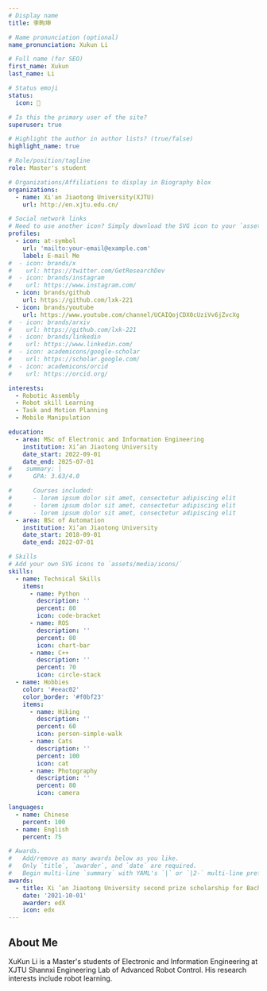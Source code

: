 ```yaml
---
# Display name
title: 李昫坤

# Name pronunciation (optional)
name_pronunciation: Xukun Li

# Full name (for SEO)
first_name: Xukun
last_name: Li

# Status emoji
status:
  icon: 📘

# Is this the primary user of the site?
superuser: true

# Highlight the author in author lists? (true/false)
highlight_name: true

# Role/position/tagline
role: Master's student

# Organizations/Affiliations to display in Biography blox
organizations:
  - name: Xi'an Jiaotong University(XJTU)
    url: http://en.xjtu.edu.cn/

# Social network links
# Need to use another icon? Simply download the SVG icon to your `assets/media/icons/` folder.
profiles:
  - icon: at-symbol
    url: 'mailto:your-email@example.com'
    label: E-mail Me
#  - icon: brands/x
#    url: https://twitter.com/GetResearchDev
#  - icon: brands/instagram
#    url: https://www.instagram.com/
  - icon: brands/github
    url: https://github.com/lxk-221
  - icon: brands/youtube
    url: https://www.youtube.com/channel/UCAIQojCDX0cUziVv6jZvcXg
#  - icon: brands/arxiv
#    url: https://github.com/lxk-221
#  - icon: brands/linkedin
#    url: https://www.linkedin.com/
#  - icon: academicons/google-scholar
#    url: https://scholar.google.com/
#  - icon: academicons/orcid
#    url: https://orcid.org/

interests:
  - Robotic Assembly
  - Robot skill Learning
  - Task and Motion Planning
  - Mobile Manipulation

education:
  - area: MSc of Electronic and Information Engineering
    institution: Xi’an Jiaotong University
    date_start: 2022-09-01
    date_end: 2025-07-01
#    summary: |
#      GPA: 3.63/4.0

#      Courses included:
#      - lorem ipsum dolor sit amet, consectetur adipiscing elit
#      - lorem ipsum dolor sit amet, consectetur adipiscing elit
#      - lorem ipsum dolor sit amet, consectetur adipiscing elit
  - area: BSc of Automation
    institution: Xi’an Jiaotong University
    date_start: 2018-09-01
    date_end: 2022-07-01

# Skills
# Add your own SVG icons to `assets/media/icons/`
skills:
  - name: Technical Skills
    items:
      - name: Python
        description: ''
        percent: 80
        icon: code-bracket
      - name: ROS
        description: ''
        percent: 80
        icon: chart-bar
      - name: C++
        description: ''
        percent: 70
        icon: circle-stack
  - name: Hobbies
    color: '#eeac02'
    color_border: '#f0bf23'
    items:
      - name: Hiking
        description: ''
        percent: 60
        icon: person-simple-walk
      - name: Cats
        description: ''
        percent: 100
        icon: cat
      - name: Photography
        description: ''
        percent: 80
        icon: camera

languages:
  - name: Chinese
    percent: 100
  - name: English
    percent: 75

# Awards.
#   Add/remove as many awards below as you like.
#   Only `title`, `awarder`, and `date` are required.
#   Begin multi-line `summary` with YAML's `|` or `|2-` multi-line prefix and indent 2 spaces below.
awards:
  - title: Xi ’an Jiaotong University second prize scholarship for Bachelor students
    date: '2021-10-01'
    awarder: edX
    icon: edx
---
```


## About Me

XuKun Li is a Master's students of Electronic and Information Engineering at XJTU Shannxi Engineering Lab of Advanced Robot Control. His research interests include robot learning.
